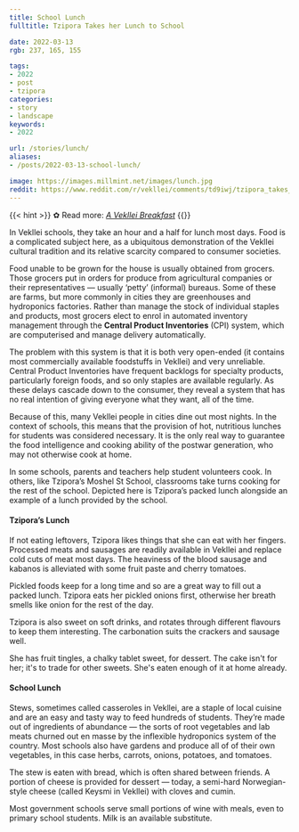 ```yaml
---
title: School Lunch 
fulltitle: Tzipora Takes her Lunch to School

date: 2022-03-13
rgb: 237, 165, 155

tags: 
- 2022
- post
- tzipora
categories:
- story
- landscape
keywords:
- 2022

url: /stories/lunch/
aliases:
- /posts/2022-03-13-school-lunch/

image: https://images.millmint.net/images/lunch.jpg
reddit: https://www.reddit.com/r/vekllei/comments/td9iwj/tzipora_takes_her_lunch_to_school/
---
```


{{< hint >}}
✿ Read more: *[A Vekllei Breakfast](/posts/2021-05-09-breakfast/)*
{{</hint>}}

In Vekllei schools, they take an hour and a half for lunch most days. Food is a complicated subject here, as a ubiquitous demonstration of the Vekllei cultural tradition and its relative scarcity compared to consumer societies.

Food unable to be grown for the house is usually obtained from grocers. Those grocers put in orders for produce from agricultural companies or their representatives — usually ‘petty’ (informal) bureaus. Some of these are farms, but more commonly in cities they are greenhouses and hydroponics factories. Rather than manage the stock of individual staples and products, most grocers elect to enrol in automated inventory management through the **Central Product Inventories** (CPI) system, which are computerised and manage delivery automatically.

The problem with this system is that it is both very open-ended (it contains most commercially available foodstuffs in Vekllei) and very unreliable. Central Product Inventories have frequent backlogs for specialty products, particularly foreign foods, and so only staples are available regularly. As these delays cascade down to the consumer, they reveal a system that has no real intention of giving everyone what they want, all of the time.

Because of this, many Vekllei people in cities dine out most nights. In the context of schools, this means that the provision of hot, nutritious lunches for students was considered necessary. It is the only real way to guarantee the food intelligence and cooking ability of the postwar generation, who may not otherwise cook at home. 

In some schools, parents and teachers help student volunteers cook. In others, like Tzipora’s Moshel St School, classrooms take turns cooking for the rest of the school. Depicted here is Tzipora’s packed lunch alongside an example of a lunch provided by the school.

#### Tzipora’s Lunch

If not eating leftovers, Tzipora likes things that she can eat with her fingers. Processed meats and sausages are readily available in Vekllei and replace cold cuts of meat most days. The heaviness of the blood sausage and kabanos is alleviated with some fruit paste and cherry tomatoes. 

Pickled foods keep for a long time and so are a great way to fill out a packed lunch. Tzipora eats her pickled onions first, otherwise her breath smells like onion for the rest of the day.

Tzipora is also sweet on soft drinks, and rotates through different flavours to keep them interesting. The carbonation suits the crackers and sausage well.

She has fruit tingles, a chalky tablet sweet, for dessert. The cake isn't for her; it's to trade for other sweets. She's eaten enough of it at home already.

#### School Lunch

Stews, sometimes called casseroles in Vekllei, are a staple of local cuisine and are an easy and tasty way to feed hundreds of students. They’re made out of ingredients of abundance — the sorts of root vegetables and lab meats churned out en masse by the inflexible hydroponics system of the country. Most schools also have gardens and produce all of of their own vegetables, in this case herbs, carrots, onions, potatoes, and tomatoes.

The stew is eaten with bread, which is often shared between friends. A portion of cheese is provided for dessert — today, a semi-hard Norwegian-style cheese (called Keysmi in Vekllei) with cloves and cumin.

Most government schools serve small portions of wine with meals, even to primary school students. Milk is an available substitute.

<style>
.collapsible-menu-wrapper {
	display: none;
}
</style>